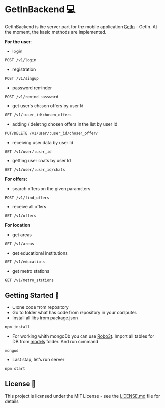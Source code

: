 # GetInBackend :computer:

GetInBackend is the server part for the mobile application [GetIn](https://github.com/TimurAsayonok/GetInMobileApp) - GetIn.
At the moment, the basic methods are implemented.

**For the user**:
* login
```
POST /v1/login
```
* registration
```
POST /v1/singup
```
* password reminder
```
POST /v1/remind_password
```
* get user's chosen offers by user Id
```
GET /v1/:user_id/chosen_offers
```
* adding / deleting chosen offers in the list by user Id
```
PUT/DELETE /v1/user/:user_id/chosen_offer/
```
* receiving user data by user Id
```
GET /v1/user/:user_id
```
* getting user chats by user Id
```
GET /v1/user/:user_id/chats
```

**For offers:**
* search offers on the given parameters
```
POST /v1/find_offers
```
* receive all offers
```
GET /v1/offers
```
**For location**
* get areas
```
GET /v1/areas
```
* get educational institutions
```
GET /v1/educations
```
* get metro stations
```
GET /v1/metro_stations
```
## Getting Started :rocket:
* Clone code from repository
* Go to folder what has code from repository in your computer.
* Install all libs from package.json
```
npm install
```
* For working whith mongoDb you can use [Robo3t](https://robomongo.org/). Import all tables for DB from [models](https://github.com/TimurAsayonok/GetInBackend/tree/master/models) folder. And run command
```
mongod
```
* Last stap, let's run server
```
npm start
```
## License :page_facing_up:

This project is licensed under the MIT License - see the [LICENSE.md](https://github.com/TimurAsayonok/GetInBackend/blob/master/LICENSE) file for details
